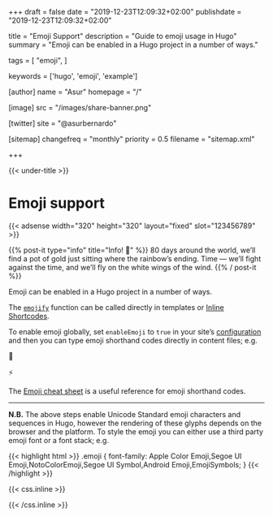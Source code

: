 +++
draft = false
date = "2019-12-23T12:09:32+02:00"
publishdate = "2019-12-23T12:09:32+02:00"

title = "Emoji Support"
description = "Guide to emoji usage in Hugo"
summary = "Emoji can be enabled in a Hugo project in a number of ways."

tags = [
    "emoji",
]

keywords = ['hugo', 'emoji', 'example']

[author]
    name = "Asur"
    homepage = "/"

[image]
    src = "/images/share-banner.png"    

[twitter]
    site = "@asurbernardo"

[sitemap]
    changefreq = "monthly"
    priority = 0.5
    filename = "sitemap.xml"

+++

{{< under-title >}}

# Emoji support

{{< adsense
    width="320"
    height="320"
    layout="fixed"
    slot="123456789" >}}

    
{{% post-it type="info" title="Info! 💬" %}}
80 days around the world, we’ll find a pot of gold just sitting where the rainbow’s ending. Time — we’ll fight against the time, and we’ll fly on the white wings of the wind.
{{% / post-it %}}


Emoji can be enabled in a Hugo project in a number of ways.

The [`emojify`](https://gohugo.io/functions/emojify/) function can be called directly in templates or [Inline Shortcodes](https://gohugo.io/templates/shortcode-templates/#inline-shortcodes).

To enable emoji globally, set `enableEmoji` to `true` in your site’s [configuration](https://gohugo.io/getting-started/configuration/) and then you can type emoji shorthand codes directly in content files; e.g.


<!-- <p><span class="nowrap"><span class="emojify">🙈</span> <code>:see_no_evil:</code></span>  <span class="nowrap"><span class="emojify">🙉</span> <code>:hear_no_evil:</code></span>  <span class="nowrap"><span class="emojify">🙊</span> <code>:speak_no_evil:</code></span></p>
<br> -->

:bug:

:zap:

The [Emoji cheat sheet](http://www.emoji-cheat-sheet.com/) is a useful reference for emoji shorthand codes.

***

**N.B.** The above steps enable Unicode Standard emoji characters and sequences in Hugo, however the rendering of these glyphs depends on the browser and the platform. To style the emoji you can either use a third party emoji font or a font stack; e.g.

{{< highlight html >}}
.emoji {
font-family: Apple Color Emoji,Segoe UI Emoji,NotoColorEmoji,Segoe UI Symbol,Android Emoji,EmojiSymbols;
}
{{< /highlight >}}

{{< css.inline >}}
<style>
.emojify {
	font-family: Apple Color Emoji,Segoe UI Emoji,NotoColorEmoji,Segoe UI Symbol,Android Emoji,EmojiSymbols;
	font-size: 2rem;
	vertical-align: middle;
}
@media screen and (max-width:650px) {
    .nowrap {
	display: block;
	margin: 25px 0;
}
}
</style>
{{< /css.inline >}}